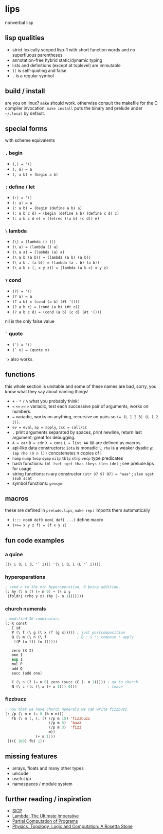 # lips
nonverbal lisp

## lisp qualities
- strict lexically scoped lisp-1 with short function words
  and no superfluous parentheses
- annotation-free hybrid static/dynamic typing
- lists and definitions (except at toplevel) are immutable
- `()` is self-quoting and false
- `.` is a regular symbol

## build / install
are you on linux? `make` should work. otherwise consult the
makefile for the C compiler invocation. `make install` puts
the binary and prelude under `~/.local` by default.

## special forms
with scheme equivalents
### `,` begin
- `(,) = '()`
- `(, a) = a`
- `(, a b) = (begin a b)`

### `:` define / let
- `(:) = '()`
- `(: a) = a`
- `(: a b) = (begin (define a b) a)`
- `(: a b c d) = (begin (define a b) (define c d) c)`
- `(: a b c d e) = (letrec ((a b) (c d)) e)`

### `\` lambda
- `(\) = (lambda () ())`
- `(\ a) = (lambda () a)`
- `(\ a a) = (lambda (a) a)`
- `(\ a b (a b)) = (lambda (a b) (a b))`
- `(\ a b . (a b)) = (lambda (a . b) (a b))`
- `(\ a b c (, x y z)) = (lambda (a b c) x y z)`

### `?` cond
- `(?) = '()`
- `(? a) = a`
- `(? a b) = (cond (a b) (#t '()))`
- `(? a b c) = (cond (a b) (#t c))`
- `(? a b c d) = (cond (a b) (c d) (#t '()))`

nil is the only false value

### <code>\`</code> quote
- <code>(\`) = '()</code>
- <code>(\` x) = (quote x)</code>

`'x` also works.

## functions
this whole section is unstable and  some of these names are
bad, sorry, you know what they say about naming things!
- `+` `-` `*` `/` `%` what you probably think!
- `<` `<=` `>=` `>` variadic, test each successive pair of
  arguments, works on numbers.
- `=` variadic, works on anything, recursive on pairs so
  `(= (L 1 2 3) (L 1 2 3))`.
- `ev = eval`, `ap = apply`, `ccc = call/cc`
- `.` print arguments separated by spaces, print newline, return
  last argument; great for debugging.
- `A = car` `B = cdr` `X = cons` `L = list`. `AA`-`BB` are
  defined as macros.
- apl-like data constructors: `iota` is monadic `ι`; `rho` is
  a weaker dyadic `ρ`: `(ap rho (X n l))` concatenates n copies
  of l.
- `homp` `nump` `twop` `symp` `nilp` `tblp` `strp` `vecp` type predicates
- hash functions: `tbl tset tget thas tkeys tlen tdel` ; see prelude.lips for usage
- string functions: n-ary constructor `(str 97 97 97) = "aaa"` ; `slen sget ssub scat`
- symbol functions: `gensym`

## macros
these are defined in `prelude.lips`, `make repl` imports them automatically
- `(::: nom0 def0 nom1 def1 ...)` define macro
- `(>>= x y z f) = (f x y z)`

## fun code examples

### a quine
```lisp
((\ i (L i (L '` i))) '(\ i (L i (L '` i))))
```

### hyperoperations
```lisp
; send n to the nth hyperoperation, 0 being addition.
(: hy (\ n (? (= n 0) + (\ x y
 (foldr1 (rho y x) (hy (- n 1)))))))
```

### church numerals
```lisp
; modified SK combinators
(: K const
   I id
   P (\ f (\ g (\ x (f (g x))))) ; just postcomposition
   Q (\ m (\ n (\ f              ; Q : S :: compose : apply
    ((P (m f)) (n f)))))

   zero (K I)
   one I
   exp I
   mul P
   add Q
   succ (add one)

   C (\ n (? (= n 0) zero (succ (C (- n 1))))) ; go to church
   N (\ c ((c (\ x (+ x 1))) 0)))              ; leave
```

### fizzbuzz
```lisp
; now that we have church numerals we can write fizzbuzz.
(: /p (\ m n (= 0 (% m n)))
   fb (\ m (, (. (? (/p m 15) 'fizzbuzz
                    (/p m 5)  'buzz
                    (/p m 3)  'fizz
                    m))
              (+ m 1)))
 (((C 100) fb) 1))
```

## missing features
- arrays, floats and many other types
- unicode
- useful i/o
- namespaces / module system

## further reading / inspiration
- [SICP](https://mitpress.mit.edu/sites/default/files/sicp/full-text/book/book.html)
- [Lambda: The Ultimate Imperative](https://dspace.mit.edu/handle/1721.1/5790)
- [Partial Computation of Programs](https://repository.kulib.kyoto-u.ac.jp/dspace/handle/2433/103401)
- [Physics, Topology, Logic and Computation: A Rosetta Stone](https://math.ucr.edu/home/baez/rosetta.pdf)
